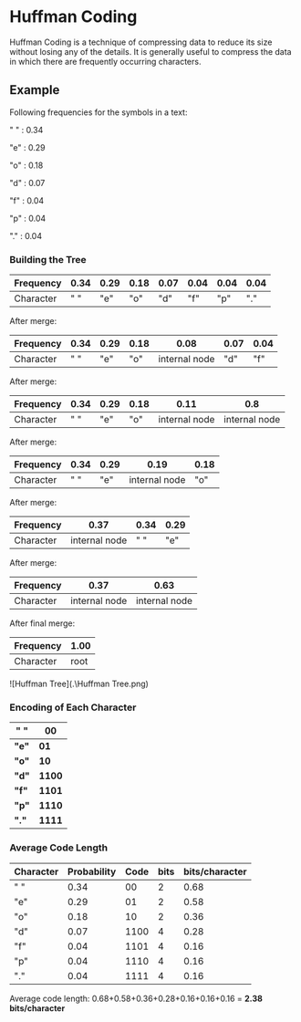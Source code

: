 # Huffman Coding

Huffman Coding is a technique of compressing data to reduce its size without losing any of the details. It is generally useful to compress the data in which there are frequently occurring characters.



## Example

 Following frequencies for the symbols in a text:

" " : 0.34 

"e" : 0.29 

"o" : 0.18 

"d" : 0.07 

"f" : 0.04 

"p" : 0.04 

"." : 0.04 



### Building the Tree

| Frequency | 0.34 | 0.29 | 0.18 | 0.07 | 0.04 | 0.04 | 0.04 |
| --------- | ---- | ---- | ---- | ---- | ---- | ---- | ---- |
| Character | " "  | "e"  | "o"  | "d"  | "f"  | "p"  | "."  |

After merge:

| Frequency | 0.34 | 0.29 | 0.18 | 0.08          | 0.07 | 0.04 |
| --------- | ---- | ---- | ---- | ------------- | ---- | ---- |
| Character | " "  | "e"  | "o"  | internal node | "d"  | "f"  |

After merge:

| Frequency | 0.34 | 0.29 | 0.18 | 0.11          | 0.8           |
| --------- | ---- | ---- | ---- | ------------- | ------------- |
| Character | " "  | "e"  | "o"  | internal node | internal node |

After merge:

| Frequency | 0.34 | 0.29 | 0.19          | 0.18 |
| --------- | ---- | ---- | ------------- | ---- |
| Character | " "  | "e"  | internal node | "o"  |

After merge:

| Frequency | 0.37          | 0.34 | 0.29 |
| --------- | ------------- | ---- | ---- |
| Character | internal node | " "  | "e"  |

After merge:

| Frequency | 0.37          | 0.63          |
| --------- | ------------- | ------------- |
| Character | internal node | internal node |

After final merge:

| Frequency | 1.00 |
| --------- | ---- |
| Character | root |

![Huffman Tree](.\Huffman Tree.png)

### Encoding of Each Character

| "  "    | 00       |
| ------- | -------- |
| **"e"** | **01**   |
| **"o"** | **10**   |
| **"d"** | **1100** |
| **"f"** | **1101** |
| **"p"** | **1110** |
| **"."** | **1111** |



### Average Code Length

| Character | Probability | Code | bits | bits/character |
| --------- | ----------- | ---- | ---- | -------------- |
| "  "      | 0.34        | 00   | 2    | 0.68           |
| "e"       | 0.29        | 01   | 2    | 0.58           |
| "o"       | 0.18        | 10   | 2    | 0.36           |
| "d"       | 0.07        | 1100 | 4    | 0.28           |
| "f"       | 0.04        | 1101 | 4    | 0.16           |
| "p"       | 0.04        | 1110 | 4    | 0.16           |
| "."       | 0.04        | 1111 | 4    | 0.16           |

Average code length: 0.68+0.58+0.36+0.28+0.16+0.16+0.16 = **2.38 bits/character**
